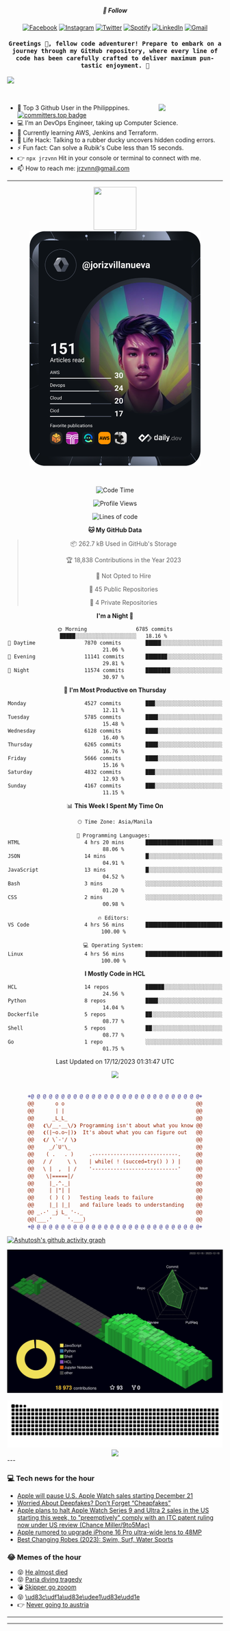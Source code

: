 <h5 align="center">💬 Follow</h5>
<div align="center">

[![Facebook](https://img.shields.io/badge/Facebook-%231877F2.svg?style=for-the-badge&logo=Facebook&logoColor=white)](https://www.facebook.com/Horisyo/)
[![Instagram](https://img.shields.io/badge/Instagram-%23E4405F.svg?style=for-the-badge&logo=Instagram&logoColor=white)](https://www.instagram.com/jrzvnn_/)
[![Twitter](https://img.shields.io/badge/Twitter-%231DA1F2.svg?style=for-the-badge&logo=Twitter&logoColor=white)](https://twitter.com/jrz_studies)
[![Spotify](https://img.shields.io/badge/Spotify-%231ED760.svg?style=for-the-badge&logo=Spotify&logoColor=white)](https://open.spotify.com/user/217td4qrc6mzqjodfalmzjpdi?si=b93099b9078c4ccb)
[![LinkedIn](https://img.shields.io/badge/LinkedIn-%230077B5.svg?style=for-the-badge&logo=LinkedIn&logoColor=white)](https://www.linkedin.com/in/jrz-vnn/)
[![Gmail](https://img.shields.io/badge/Gmail-D14836?style=for-the-badge&logo=gmail&logoColor=white)](mailto:jrzvnn@gmail.com)

</div>
<h4 align="center"><samp>Greetings 👋, fellow code adventurer! Prepare to embark on a journey through my GitHub repository, where every line of code has been carefully crafted to deliver maximum pun-tastic enjoyment. 🚀 </samp></h4>

<!--horizontal divider(gradiant)-->
<img src="https://user-images.githubusercontent.com/73097560/115834477-dbab4500-a447-11eb-908a-139a6edaec5c.gif">

&nbsp; 

<img align='right' src='https://github.com/Rishit-dagli/Rishit-dagli/blob/master/images/octocat-anime.gif' width='150"'>

- 🚀 Top 3 Github User in the Philipppines. [![committers.top badge](https://user-badge.committers.top/philippines/jrzvnn.svg)](https://user-badge.committers.top/philippines/USERNAME)
- 💻 I’m an DevOps Engineer, taking up Computer Science.
- 🤖 Currently learning AWS, Jenkins and Terraform.
- 🎯 Life Hack: Talking to a rubber ducky uncovers hidden coding errors.
- ⚡ Fun fact: Can solve a Rubik's Cube less than 15 seconds.
- 👉 `npx jrzvnn` Hit in your console or terminal to connect with me.
- 📫 How to reach me: jrzvnn@gmail.com

---

<!--🖼️OCTOCAT-->
<p align="center">

<img src="https://media.giphy.com/media/IP7sarl7C5lSFCw9rG/giphy.gif"  width="100px" height="100px">
<br />
<a href="https://app.daily.dev/jorizvillanueva"><img src="https://github.com/jrzvnn/jrzvnn/blob/main/devcard.svg" width="400" alt="Joriz Dev Card"/></a>
</p>

<br />
<div align="center">

<!--START_SECTION:waka-->
![Code Time](http://img.shields.io/badge/Code%20Time-230%20hrs%2033%20mins-blue)

![Profile Views](http://img.shields.io/badge/Profile%20Views-71-blue)

![Lines of code](https://img.shields.io/badge/From%20Hello%20World%20I%27ve%20Written-1.6%20million%20lines%20of%20code-blue)

**🐱 My GitHub Data** 

> 📦 262.7 kB Used in GitHub's Storage 
 > 
> 🏆 18,838 Contributions in the Year 2023
 > 
> 🚫 Not Opted to Hire
 > 
> 📜 45 Public Repositories 
 > 
> 🔑 4 Private Repositories 
 > 
**I'm a Night 🦉** 

```text
🌞 Morning                6785 commits        █████░░░░░░░░░░░░░░░░░░░░   18.16 % 
🌆 Daytime                7870 commits        █████░░░░░░░░░░░░░░░░░░░░   21.06 % 
🌃 Evening                11141 commits       ███████░░░░░░░░░░░░░░░░░░   29.81 % 
🌙 Night                  11574 commits       ████████░░░░░░░░░░░░░░░░░   30.97 % 
```
📅 **I'm Most Productive on Thursday** 

```text
Monday                   4527 commits        ███░░░░░░░░░░░░░░░░░░░░░░   12.11 % 
Tuesday                  5785 commits        ████░░░░░░░░░░░░░░░░░░░░░   15.48 % 
Wednesday                6128 commits        ████░░░░░░░░░░░░░░░░░░░░░   16.40 % 
Thursday                 6265 commits        ████░░░░░░░░░░░░░░░░░░░░░   16.76 % 
Friday                   5666 commits        ████░░░░░░░░░░░░░░░░░░░░░   15.16 % 
Saturday                 4832 commits        ███░░░░░░░░░░░░░░░░░░░░░░   12.93 % 
Sunday                   4167 commits        ███░░░░░░░░░░░░░░░░░░░░░░   11.15 % 
```


📊 **This Week I Spent My Time On** 

```text
🕑︎ Time Zone: Asia/Manila

💬 Programming Languages: 
HTML                     4 hrs 20 mins       ██████████████████████░░░   88.06 % 
JSON                     14 mins             █░░░░░░░░░░░░░░░░░░░░░░░░   04.91 % 
JavaScript               13 mins             █░░░░░░░░░░░░░░░░░░░░░░░░   04.52 % 
Bash                     3 mins              ░░░░░░░░░░░░░░░░░░░░░░░░░   01.20 % 
CSS                      2 mins              ░░░░░░░░░░░░░░░░░░░░░░░░░   00.98 % 

🔥 Editors: 
VS Code                  4 hrs 56 mins       █████████████████████████   100.00 % 

💻 Operating System: 
Linux                    4 hrs 56 mins       █████████████████████████   100.00 % 
```

**I Mostly Code in HCL** 

```text
HCL                      14 repos            ██████░░░░░░░░░░░░░░░░░░░   24.56 % 
Python                   8 repos             ████░░░░░░░░░░░░░░░░░░░░░   14.04 % 
Dockerfile               5 repos             ██░░░░░░░░░░░░░░░░░░░░░░░   08.77 % 
Shell                    5 repos             ██░░░░░░░░░░░░░░░░░░░░░░░   08.77 % 
Go                       1 repo              ░░░░░░░░░░░░░░░░░░░░░░░░░   01.75 % 
```




 Last Updated on 17/12/2023 01:31:47 UTC
<!--END_SECTION:waka-->

<img src="https://wakatime.com/share/@jrzvnn/70a4618c-7cd9-4016-b7b9-eabe75c837ee.svg">

<br />
<br />

```diff
+@ @ @ @ @ @ @ @ @ @ @ @ @ @ @ @ @ @ @ @ @ @ @ @ @ @ @ @+
@@       o o                                           @@
@@       | |                                           @@
@@      _L_L_                                          @@
@@   ❮\/__-__\/❯ Programming isn't about what you know @@
@@   ❮(|~o.o~|)❯  It's about what you can figure out   @@
@@   ❮/ \`-'/ \❯                                       @@
@@     _/`U'\_                                         @@
@@    ( .   . )     .----------------------------.     @@
@@   / /     \ \    | while( ! (succed=try() ) ) |     @@
@@   \ |  ,  | /    '----------------------------'     @@
@@    \|=====|/                                        @@
@@     |_.^._|                                         @@
@@     | |"| |                                         @@
@@     ( ) ( )   Testing leads to failure              @@
@@     |_| |_|   and failure leads to understanding    @@
@@ _.-' _j L_ '-._                                     @@
@@(___.'     '.___)                                    @@
+@ @ @ @ @ @ @ @ @ @ @ @ @ @ @ @ @ @ @ @ @ @ @ @ @ @ @ @+

```

</div>




[![Ashutosh's github activity graph](https://github-readme-activity-graph.vercel.app/graph?username=jrzvnn&theme=github-compact)](https://github.com/ashutosh00710/github-readme-activity-graph)


![svg](profile-3d-contrib/profile-night-green.svg)

<div align="center">
<img src="https://github.com/jrzvnn/jrzvnn/blob/output/github-snake-dark.svg">
</div>

<div align=center>
<img align=center src=https://metrics.lecoq.io/jrzvnn?template=classic&isocalendar=1&languages=1&achievements=1&base=header%2C%20activity%2C%20community%2C%20repositories%2C%20metadata&base.indepth=false&base.hireable=false&base.skip=false&isocalendar=false&isocalendar.duration=full-year&languages=false&languages.limit=8&languages.threshold=0%25&languages.other=false&languages.colors=github&languages.sections=most-used&languages.indepth=false&languages.analysis.timeout=15&languages.analysis.timeout.repositories=7.5&languages.categories=markup%2C%20programming&languages.recent.categories=markup%2C%20programming&languages.recent.load=300&languages.recent.days=14&achievements=false&achievements.threshold=C&achievements.secrets=true&achievements.display=detailed&achievements.limit=0&config.timezone=Asia%2FManila)
</div>
<div align="left">
---

### 💻 Tech news for the hour

<!-- TECH:START -->
 - [Apple will pause U.S. Apple Watch sales starting December 21](https://appleinsider.com/articles/23/12/18/apple-will-pause-us-apple-watch-sales-starting-december-21?utm_medium=rss)
 - [Worried About Deepfakes? Don’t Forget “Cheapfakes”](https://www.wired.com/story/meta-youtube-ai-political-ads/)
 - [Apple plans to halt Apple Watch Series 9 and Ultra 2 sales in the US starting this week, to &quot;preemptively&quot; comply with an ITC patent ruling now under US review &lpar;Chance Miller/9to5Mac&rpar;](http://www.techmeme.com/231218/p13#a231218p13)
 - [Apple rumored to upgrade iPhone 16 Pro ultra-wide lens to 48MP](https://appleinsider.com/articles/23/12/18/apple-rumored-to-upgrade-iphone-16-pro-ultra-wide-lens-to-48mp?utm_medium=rss)
 - [Best Changing Robes &lpar;2023&rpar;: Swim, Surf, Water Sports](https://www.wired.com/gallery/best-changing-robes/)<!-- TECH:END -->

### 😂 Memes of the hour

<!-- MEMES:START -->
 - 😝 [He almost died](http://9gag.com/gag/a8qxeYV)
 - 😝 [Paria diving tragedy](http://9gag.com/gag/ay2jWvy)
 - 💣 [Skipper go zooom](http://9gag.com/gag/aDYeXDK)
 - 😝 [\ud83c\udf1a\ud83e\udee1\ud83e\udd1e](http://9gag.com/gag/aWG3oGd)
 - 👉 [Never going to austria](http://9gag.com/gag/arm7xYX)<!-- MEMES:END -->

---

---

